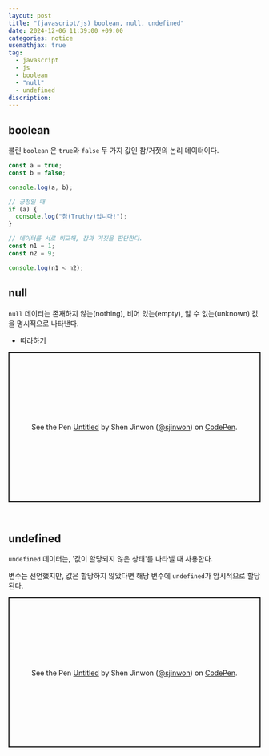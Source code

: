 ```yaml
---
layout: post
title: "(javascript/js) boolean, null, undefined"
date: 2024-12-06 11:39:00 +09:00
categories: notice
usemathjax: true
tag:
  - javascript
  - js
  - boolean
  - "null"
  - undefined
discription:
---
```


## boolean

불린 `boolean` 은 `true`와 `false` 두 가지 값인 참/거짓의 논리 데이터이다.

```js
const a = true;
const b = false;

console.log(a, b);

// 긍정일 때
if (a) {
  console.log("참(Truthy)입니다!");
}

// 데이터를 서로 비교해, 참과 거짓을 판단한다.
const n1 = 1;
const n2 = 9;

console.log(n1 < n2);
```

## null

`null` 데이터는 존재하지 않는(nothing), 비어 있는(empty), 알 수 없는(unknown) 값을 명시적으로 나타낸다.

- 따라하기

<p class="codepen" data-height="300" data-default-tab="js,result" data-slug-hash="OPLMKMy" data-pen-title="Untitled" data-user="sjinwon" style="height: 300px; box-sizing: border-box; display: flex; align-items: center; justify-content: center; border: 2px solid; margin: 1em 0; padding: 1em;">
  <span>See the Pen <a href="https://codepen.io/sjinwon/pen/OPLMKMy">
  Untitled</a> by Shen Jinwon (<a href="https://codepen.io/sjinwon">@sjinwon</a>)
  on <a href="https://codepen.io">CodePen</a>.</span>
</p>
<script async src="https://cpwebassets.codepen.io/assets/embed/ei.js"></script>

<br>

## undefined

`undefined` 데이터는, '값이 할당되지 않은 상태'를 나타낼 때 사용한다.

변수는 선언했지만, 값은 할당하지 않았다면 해당 변수에 `undefined`가 암시적으로 할당된다.

<p class="codepen" data-height="300" data-default-tab="js,result" data-slug-hash="XJrXvWZ" data-pen-title="Untitled" data-user="sjinwon" style="height: 300px; box-sizing: border-box; display: flex; align-items: center; justify-content: center; border: 2px solid; margin: 1em 0; padding: 1em;">
  <span>See the Pen <a href="https://codepen.io/sjinwon/pen/XJrXvWZ">
  Untitled</a> by Shen Jinwon (<a href="https://codepen.io/sjinwon">@sjinwon</a>)
  on <a href="https://codepen.io">CodePen</a>.</span>
</p>
<script async src="https://cpwebassets.codepen.io/assets/embed/ei.js"></script>
